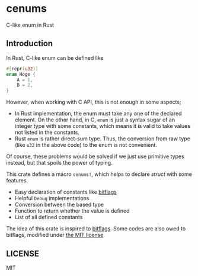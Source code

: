 # cenums

C-like enum in Rust

## Introduction

In Rust, C-like enum can be defined like

```rust
#[repr(u32)]
enum Hoge {
    A = 1,
    B = 2,
}
```

However, when working with C API, this is not enough in some aspects;

* In Rust implementation, the enum must take any one of the declared element. On the other hand, in C, `enum` is just a syntax sugar of an integer type with some constants, which means it is valid to take values not listed in the constants.
* Rust `enum` is rather direct-sum type. Thus, the conversion from raw type (like `u32` in the above code) to the enum is not convenient.

Of course, these problems would be solved if we just use primitive types instead, but that spoils the power of typing.

This crate defines a macro `cenums!`, which helps to declare *struct* with some features.

* Easy declaration of constants like [bitflags](https://github.com/bitflags/bitflags)
* Helpful `Debug` implementations
* Conversion between the based type
* Function to return whether the value is defined
* List of all defined constants

The idea of this crate is inspired to [bitflags](https://github.com/bitflags/bitflags). Some codes are also owed to bitflags, modified under [the MIT license](https://github.com/bitflags/bitflags/blob/master/LICENSE-MIT).

## LICENSE

MIT